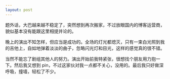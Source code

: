 ```yaml
---
layout: post
---
```


题外话，大巴越来越不稳定了，突然想到再次搬家，不过放眼国内的博客运营商，貌似基本没有能跟这里相提并论的。

晚上的演出不知怎样，但应当是成功的。全场的灯光都熄灭，只有一束白光照到我的吉他上，自如地弹着淡淡的曲子，忽略闪光灯和目光，这样的感觉真的很不错。

当然不能忘了剧组其他人的努力。演出开始前我特紧张，很想找个朋友用力抱一下。然后我又想到 pin，不过这家伙对我一点都不关心，没用的。最后我只好做深呼吸，撞墙，轻松了不少。
